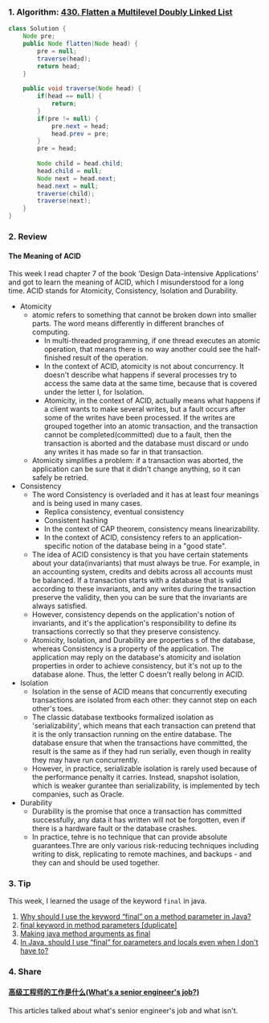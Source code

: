 ### 1. Algorithm: [430. Flatten a Multilevel Doubly Linked List](https://leetcode.com/problems/flatten-a-multilevel-doubly-linked-list/description/)
```Java
class Solution {
    Node pre;
    public Node flatten(Node head) {
        pre = null;
        traverse(head);
        return head;
    }
    
    public void traverse(Node head) {
        if(head == null) {
            return;
        }
        if(pre != null) {
            pre.next = head;
            head.prev = pre;
        }
        pre = head;
        
        Node child = head.child;
        head.child = null;
        Node next = head.next;
        head.next = null;
        traverse(child);
        traverse(next);
    }
}

```

### 2. Review
#### The Meaning of ACID
This week I read chapter 7 of the book 'Design Data-intensive Applications' and got to learn the meaning of ACID, which I misunderstood for a long time.
ACID stands for Atomicity, Consistency, Isolation and Durability.
  - Atomicity
    - atomic refers to something that cannot be broken down into smaller parts. The word means differently in different branches of computing. 
      - In multi-threaded programming, if one thread executes an atomic operation, that means there is no way another could see the half-finished result of the operation.
      - In the context of ACID, atomicity is not about concurrency. It doesn't describe what happens if several processes try to access the same data at the same time, because that is covered under the letter I, for Isolation.
      - Atomicity, in the context of ACID, actually means what happens if a client wants to make several writes, but a fault occurs after some of the writes have been processed. If the writes are grouped together into an atomic transaction, and the transaction cannot be completed(committed) due to a fault, then the transaction is aborted and the database must discard or undo any writes it has made so far in that transaction. 
    - Atomicity simplifies a problem: if a transaction was aborted, the application can be sure that it didn't change anything, so it can safely be retried.
  - Consistency
    - The word Consistency is overladed and it has at least four meanings and is being used in many cases.
      - Replica consistency, eventual consistency
      - Consistent hashing
      - In the context of CAP theorem, consistency means linearizability.
      - In the context of ACID, consistency refers to an application-specific notion of the database being in a "good state".
    - The idea of ACID consistency is that you have certain statements about your data(invariants) that must always be true. For example, in an accounting system, credits and debits across all accounts must be balanced. If a transaction starts with a database that is valid according to these invariants, and any writes during the transaction preserve the validity, then you can be sure that the invariants are always satisfied.
    - However, consistency depends on the application's notion of invariants, and it's the application's responsibility to define its transactions correctly so that they preserve consistency. 
    - Atomicity, Isolation, and Durability are properties s of the database, whereas Consistency is a property of the application. The application may reply on the database's atomicity and isolation properties in order to achieve consistency, but it's not up to the database alone. Thus, the letter C doesn't really belong in ACID.
  - Isolation
    - Isolation in the sense of ACID means that concurrently executing transactions are isolated from each other: they cannot step on each other's toes.
    - The classic database textbooks formalized isolation as 'serializability', which means that each transaction can pretend that it is the only transaction running on the entire database. The database ensure that when the transactions have committed, the result is the same as if they had run serially, even though in reality they may have run concurrently.
    - However, in practice, serializable isolation is rarely used because of the performance penalty it carries. Instead, snapshot isolation, which is weaker gurantee than serializability, is implemented by tech companies, such as Oracle.
  - Durability
    - Durability is the promise that once a transaction has committed successfully, any data it has written will not be forgotten, even if there is a hardware fault or the database crashes.
    - In practice, tehre is no technique that can provide absolute guarantees.Thre are only various risk-reducing techniques including writing to disk, replicating to remote machines, and backups - and they can and should be used together.

      
      
### 3. Tip
This week, I learned the usage of the keyword `final` in java.<br/>
  1. [Why should I use the keyword “final” on a method parameter in Java?](https://stackoverflow.com/questions/500508/why-should-i-use-the-keyword-final-on-a-method-parameter-in-java)<br/>
  2. [final keyword in method parameters [duplicate]](https://stackoverflow.com/questions/2236599/final-keyword-in-method-parameters)<br/>
  3. [Making java method arguments as final](https://stackoverflow.com/questions/4162531/making-java-method-arguments-as-final)<br/>
  4. [In Java, should I use “final” for parameters and locals even when I don't have to?](https://softwareengineering.stackexchange.com/questions/48413/in-java-should-i-use-final-for-parameters-and-locals-even-when-i-dont-have-t)<br/>

### 4. Share
#### [高级工程师的工作是什么(What's a senior engineer's job?)](https://jvns.ca/blog/senior-engineer/)<br/>
  This articles talked about what's senior engineer's job and what isn't. 


  
  
  
  
  
  
  
